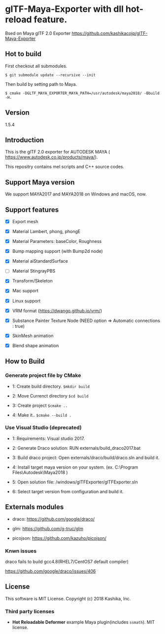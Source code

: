 # glTF-Maya-Exporter with dll hot-reload feature.

Bsed on Maya glTF 2.0 Exporter https://github.com/kashikacojp/glTF-Maya-Exporter

## Hot to build

First checkout all submodules.

```
$ git submodule update --recursive --init
```

Then build by setting path to Maya.

```
$ cmake -DGLTF_MAYA_EXPORTER_MAYA_PATH=/usr/autodesk/maya2018/ -Bbuild -H.
```

## Version
1.5.4

## Introduction
This is the glTF 2.0 exporter for AUTODESK MAYA (
https://www.autodesk.co.jp/products/maya/).

This repositry contains mel scripts and C++ source codes.


## Support Maya version

We support MAYA2017 and MAYA2018 on Windows and macOS, now.


## Support features

- [x] Export mesh

- [x] Material Lambert, phong, phongE

- [x] Material Parameters: baseColor, Roughness

- [x] Bump mapping support (with Bump2d node)

- [x] Material aiStandardSurface

- [ ] Material StingrayPBS

- [x] Transform/Skeleton

- [x] Mac support

- [x] Linux support

- [x] VRM format (https://dwango.github.io/vrm/)

- [x] Substance Painter Texture Node (NEED option => Automatic connections : true)

- [x] SkinMesh animation

- [x] Blend shape animation

## How to Build

### Generate project file by CMake

- 1: Create build directory. `$mkdir build`

- 2: Move Currenct directory `$cd build`

- 3: Create project `$cmake ..`

- 4: Make it..  `$cmake --build .`

### Use Visual Studio (deprecated)

- 1: Requirements: Visual studio 2017.

- 2: Generate Draco solution: RUN externals/build_draco2017.bat

- 3: Build draco project: Open externals/draco/build/draco.sln and build it.

- 4: Install target maya version on your system. (ex. C:\Program Files\Autodesk\Maya2018 )

- 5: Open solution file: /windows/glTFExporter/glTFExporter.sln

- 6: Select target version from configuration and build it.


## Externals modules

- draco: https://github.com/google/draco/

- glm: https://github.com/g-truc/glm

- picojson: https://github.com/kazuho/picojson/

### Knwn issues

draco fails to build gcc4.8(RHEL7/CentOS7 default compiler)

https://github.com/google/draco/issues/406

## License

This software is MIT License.
Copyright (c) 2018 Kashika, Inc.

### Third party licenses

* **Hot Reloadable Deformer** example Maya plugin(includes `ssmath`). MIT license.

